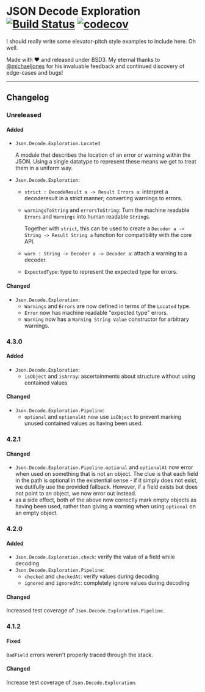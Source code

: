 # JSON Decode Exploration [![Build Status](https://travis-ci.org/zwilias/json-decode-exploration.svg?branch=master)](https://travis-ci.org/zwilias/json-decode-exploration) [![codecov](https://codecov.io/gh/zwilias/json-decode-exploration/branch/master/graph/badge.svg)](https://codecov.io/gh/zwilias/json-decode-exploration)

I should really write some elevator-pitch style examples to include here. Oh
well.

Made with ❤️  and released under BSD3. My eternal thanks to
[@michaeljones](https://github.com/michaeljones) for his invaluable feedback and
continued discovery of edge-cases and bugs!

---

## Changelog

### Unreleased

#### Added

- `Json.Decode.Exploration.Located`

   A module that describes the location of an error or warning within the JSON.
   Using a single datatype to represent these means we get to treat them in a
   uniform way.

- `Json.Decode.Exploration`:
   - `strict : DecodeResult a -> Result Errors a`: interpret a decoderesult in
     a strict manner; converting warnings to errors.
   - `warningsToString` and `errorsToString`: Turn the machine readable `Errors`
     and `Warnings` into human readable `String`s.

     Together with `strict`, this can be used to create a `Decoder a -> String
     -> Result String a` function for compatibility with the core API.
   - `warn : String -> Decoder a -> Decoder a`: attach a warning to a decoder. 
   - `ExpectedType`: type to represent the expected type for errors.

#### Changed

- `Json.Decode.Exploration`:
   - `Warnings` and `Errors` are now defined in terms of the `Located` type.
   - `Error` now has machine readable "expected type" errors.
   - `Warning` now has a `Warning String Value` constructor for arbitrary
     warnings.

### 4.3.0

#### Added

- `Json.Decode.Exploration`:
    - `isObject` and `isArray`: ascertainments about structure without using
      contained values

#### Changed

- `Json.Decode.Exploration.Pipeline`:
    - `optional` and `optionalAt` now use `isObject` to prevent marking unused
      contained values as having been used.

### 4.2.1

#### Changed

- `Json.Decode.Exploration.Pipeline.optional` and `optionalAt` now error when
  used on something that is not an object. The clue is that each field in the
  path is optional in the existential sense - if it simply does not exist, we
  dutifully use the provided fallback. However, if a field exists but does not
  point to an object, we now error out instead.
- as a side effect, both of the above now correctly mark empty objects as having
  been used, rather than giving a warning when using `optional` on an empty
  object.
  
### 4.2.0

#### Added

- `Json.Decode.Exploration.check`: verify the value of a field while decoding
- `Json.Decode.Exploration.Pipeline`:
    - `checked` and `checkedAt`: verify values during decoding
    - `ignored` and `ignoredAt`: completely ignore values during decoding

#### Changed

Increased test coverage of `Json.Decode.Exploration.Pipeline`.

### 4.1.2

#### Fixed

`BadField` errors weren't properly traced through the stack.

#### Changed

Increase test coverage of `Json.Decode.Exploration`.
